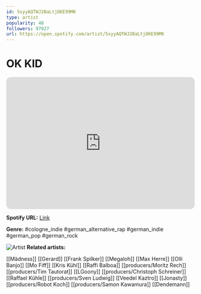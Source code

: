 ```yaml
---
id: 5syyAQTWJ2BaLtjOKE99MK
type: artist
popularity: 48
followers: 97927
url: https://open.spotify.com/artist/5syyAQTWJ2BaLtjOKE99MK
---
```

# OK KID

<iframe style="border-radius:12px" src="https://open.spotify.com/embed/artist/5syyAQTWJ2BaLtjOKE99MK" width="100%" height="352" frameBorder="0" allowfullscreen="" allow="autoplay; clipboard-write; encrypted-media; fullscreen; picture-in-picture" loading="lazy"></iframe>

**Spotify URL:** [Link](https://open.spotify.com/artist/5syyAQTWJ2BaLtjOKE99MK)

**Genre:**  #cologne_indie #german_alternative_rap #german_indie #german_pop #german_rock

![Artist](https://i.scdn.co/image/ab6761610000e5eb6f26f6f6c8290343ba8b419b)
**Related artists:**

[[Mädness]]
[[Gerard]]
[[Frank Spilker]]
[[Megaloh]]
[[Max Herre]]
[[Olli Banjo]]
[[Mo Fiff]]
[[Kris Kühl]]
[[Raffi Balboa]]
[[producers/Moritz Rech]]
[[producers/Tim Tautorat]]
[[LGoony]]
[[producers/Christoph Schreiner]]
[[Raffael Kühle]]
[[producers/Sven Ludwig]]
[[Veedel Kaztro]]
[[Jonasty]]
[[producers/Robot Koch]]
[[producers/Samon Kawamura]]
[[Dendemann]]
